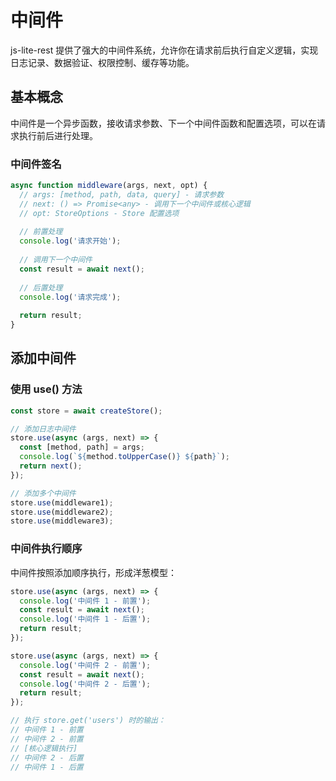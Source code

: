 # 中间件

js-lite-rest 提供了强大的中间件系统，允许你在请求前后执行自定义逻辑，实现日志记录、数据验证、权限控制、缓存等功能。

## 基本概念

中间件是一个异步函数，接收请求参数、下一个中间件函数和配置选项，可以在请求执行前后进行处理。

### 中间件签名

```javascript
async function middleware(args, next, opt) {
  // args: [method, path, data, query] - 请求参数
  // next: () => Promise<any> - 调用下一个中间件或核心逻辑
  // opt: StoreOptions - Store 配置选项
  
  // 前置处理
  console.log('请求开始');
  
  // 调用下一个中间件
  const result = await next();
  
  // 后置处理
  console.log('请求完成');
  
  return result;
}
```

## 添加中间件

### 使用 use() 方法

```javascript
const store = await createStore();

// 添加日志中间件
store.use(async (args, next) => {
  const [method, path] = args;
  console.log(`${method.toUpperCase()} ${path}`);
  return next();
});

// 添加多个中间件
store.use(middleware1);
store.use(middleware2);
store.use(middleware3);
```

### 中间件执行顺序

中间件按照添加顺序执行，形成洋葱模型：

```javascript
store.use(async (args, next) => {
  console.log('中间件 1 - 前置');
  const result = await next();
  console.log('中间件 1 - 后置');
  return result;
});

store.use(async (args, next) => {
  console.log('中间件 2 - 前置');
  const result = await next();
  console.log('中间件 2 - 后置');
  return result;
});

// 执行 store.get('users') 时的输出：
// 中间件 1 - 前置
// 中间件 2 - 前置
// [核心逻辑执行]
// 中间件 2 - 后置
// 中间件 1 - 后置
```
